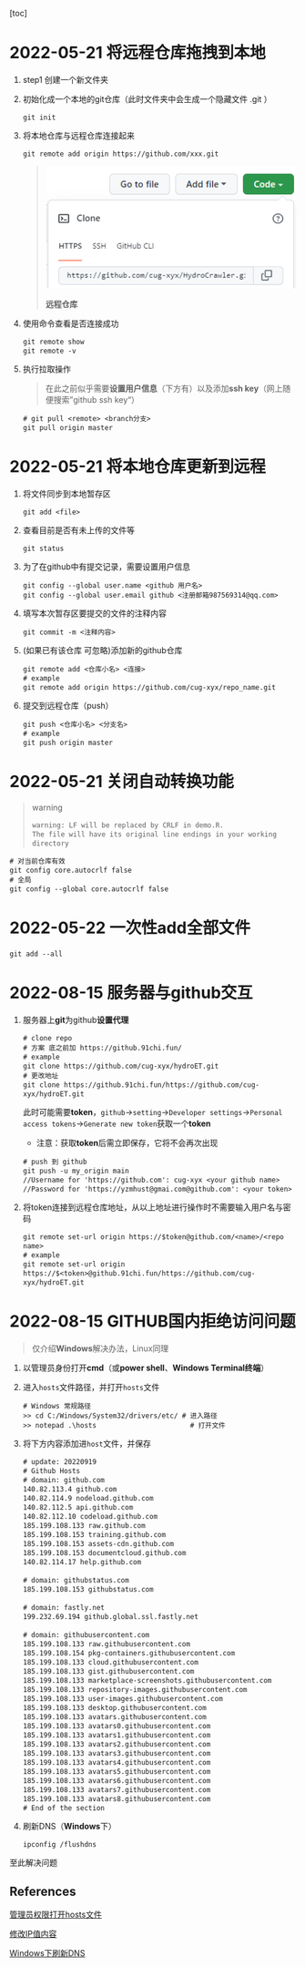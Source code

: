 [toc]

# 2022-05-21 将远程仓库拖拽到本地

1. step1 创建一个新文件夹

2. 初始化成一个本地的git仓库（此时文件夹中会生成一个隐藏文件 .git ）

   ```git
   git init
   ```

3. 将本地仓库与远程仓库连接起来

   ```git
   git remote add origin https://github.com/xxx.git
   ```

   > <img src="Figures/2022-05-21-2.jpg" alt="notes" width="500"/>
   >
   > **远程仓库**

4. 使用命令查看是否连接成功

   ```git
   git remote show
   git remote -v
   ```

5. 执行拉取操作

   > 在此之前似乎需要**设置用户信息**（下方有）以及添加**ssh key**（网上随便搜索”github ssh key“）
   
   ```git
   # git pull <remote> <branch分支>
   git pull origin master
   ```

# 2022-05-21 将本地仓库更新到远程

1. 将文件同步到本地暂存区

   ```git
   git add <file>
   ```

2. 查看目前是否有未上传的文件等

   ```git
   git status
   ```

3. 为了在github中有提交记录，需要设置用户信息

   ```git
   git config --global user.name <github 用户名>
   git config --global user.email github <注册邮箱987569314@qq.com>
   ```

4. 填写本次暂存区要提交的文件的注释内容

   ```git
   git commit -m <注释内容>
   ```

5. (如果已有该仓库 可忽略)添加新的github仓库

   ```git
   git remote add <仓库小名> <连接>
   # example
   git remote add origin https://github.com/cug-xyx/repo_name.git
   ```

6. 提交到远程仓库（push）

   ```git
   git push <仓库小名> <分支名>
   # example 
   git push origin master
   ```

# 2022-05-21 关闭自动转换功能

> warning
>
> ```git
> warning: LF will be replaced by CRLF in demo.R.
> The file will have its original line endings in your working directory
> ```

```git
# 对当前仓库有效
git config core.autocrlf false
# 全局
git config --global core.autocrlf false
```

# 2022-05-22 一次性add全部文件

```git
git add --all
```

# 2022-08-15 服务器与github交互

1. 服务器上**git**为github**设置代理**

   ```
   # clone repo
   # 方案 底之前加 https://github.91chi.fun/
   # example
   git clone https://github.com/cug-xyx/hydroET.git
   # 更改地址
   git clone https://github.91chi.fun/https://github.com/cug-xyx/hydroET.git
   ```

   此时可能需要**token**，`github`->`setting`->`Developer settings`->`Personal access tokens`->`Generate new token`获取一个**token**

   - 注意：获取**token**后需立即保存，它将不会再次出现

   ```
   # push 到 github
   git push -u my_origin main
   //Username for 'https://github.com': cug-xyx <your github name>
   //Password for 'https://yzmhust@gmai.com@github.com': <your token>
   ```

2. 将token连接到远程仓库地址，从以上地址进行操作时不需要输入用户名与密码

   ```
   git remote set-url origin https://$token@github.com/<name>/<repo name>
   # example
   git remote set-url origin https://$<token>@github.91chi.fun/https://github.com/cug-xyx/hydroET.git
   ```


# 2022-08-15 GITHUB国内拒绝访问问题

>  仅介绍**Windows**解决办法，Linux同理

1. 以管理员身份打开**cmd**（或**power shell**、**Windows Terminal终端**）

2. 进入`hosts`文件路径，并打开`hosts`文件

   ```
   # Windows 常规路径
   >> cd C:/Windows/System32/drivers/etc/ # 进入路径
   >> notepad .\hosts                       # 打开文件
   ```

3. 将下方内容添加进`host`文件，并保存

   ```
   # update: 20220919
   # Github Hosts
   # domain: github.com
   140.82.113.4 github.com
   140.82.114.9 nodeload.github.com
   140.82.112.5 api.github.com
   140.82.112.10 codeload.github.com
   185.199.108.133 raw.github.com
   185.199.108.153 training.github.com
   185.199.108.153 assets-cdn.github.com
   185.199.108.153 documentcloud.github.com
   140.82.114.17 help.github.com
   
   # domain: githubstatus.com
   185.199.108.153 githubstatus.com
   
   # domain: fastly.net
   199.232.69.194 github.global.ssl.fastly.net
   
   # domain: githubusercontent.com
   185.199.108.133 raw.githubusercontent.com
   185.199.108.154 pkg-containers.githubusercontent.com
   185.199.108.133 cloud.githubusercontent.com
   185.199.108.133 gist.githubusercontent.com
   185.199.108.133 marketplace-screenshots.githubusercontent.com
   185.199.108.133 repository-images.githubusercontent.com
   185.199.108.133 user-images.githubusercontent.com
   185.199.108.133 desktop.githubusercontent.com
   185.199.108.133 avatars.githubusercontent.com
   185.199.108.133 avatars0.githubusercontent.com
   185.199.108.133 avatars1.githubusercontent.com
   185.199.108.133 avatars2.githubusercontent.com
   185.199.108.133 avatars3.githubusercontent.com
   185.199.108.133 avatars4.githubusercontent.com
   185.199.108.133 avatars5.githubusercontent.com
   185.199.108.133 avatars6.githubusercontent.com
   185.199.108.133 avatars7.githubusercontent.com
   185.199.108.133 avatars8.githubusercontent.com
   # End of the section
   ```

4. 刷新DNS（**Windows**下）

   ```
   ipconfig /flushdns
   ```

至此解决问题

## References

[管理员权限打开hosts文件](http://www.xiaobaixitong.com/help/38560.html)

[修改IP值内容](https://zhuanlan.zhihu.com/p/107334179)

[Windows下刷新DNS](https://www.cnblogs.com/jiannanchun/p/15397235.html)











